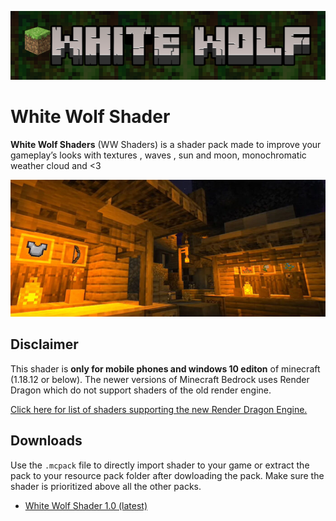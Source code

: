 ![WW Shaders](/textures/images/ww.png)
# White Wolf Shader
   **White Wolf Shaders** (WW Shaders) is a shader pack made to improve your gameplay’s looks with textures , waves , sun and moon, monochromatic weather cloud and <3
   
![Pic_A](/textures/images/img.png)

## Disclaimer

This shader is **only for mobile phones and windows 10 editon** of minecraft (1.18.12 or below). The newer versions of Minecraft Bedrock uses Render Dragon which do not support shaders of the old render engine.

[Click here for list of shaders supporting the new Render Dragon Engine.](https://github.com/DominoKorean/Render-dragon-shader-list)

## Downloads

 Use the `.mcpack` file to directly import shader to your game or extract the pack to your resource pack folder after dowloading the pack. Make sure the shader is prioritized above all the other packs.
   * [White Wolf Shader 1.0 (latest)](https://github.com/NotSnipc/WhiteWolfShaders/releases/tag/release)
